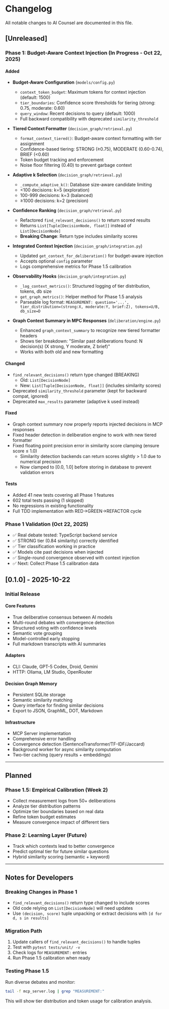 # Changelog

All notable changes to AI Counsel are documented in this file.

## [Unreleased]

### Phase 1: Budget-Aware Context Injection (In Progress - Oct 22, 2025)

#### Added
- **Budget-Aware Configuration** (`models/config.py`)
  - `context_token_budget`: Maximum tokens for context injection (default: 1500)
  - `tier_boundaries`: Confidence score thresholds for tiering (strong: 0.75, moderate: 0.60)
  - `query_window`: Recent decisions to query (default: 1000)
  - Full backward compatibility with deprecated `similarity_threshold`

- **Tiered Context Formatter** (`decision_graph/retrieval.py`)
  - `format_context_tiered()`: Budget-aware context formatting with tier assignment
  - Confidence-based tiering: STRONG (≥0.75), MODERATE (0.60-0.74), BRIEF (<0.60)
  - Token budget tracking and enforcement
  - Noise floor filtering (0.40) to prevent garbage context

- **Adaptive k Selection** (`decision_graph/retrieval.py`)
  - `_compute_adaptive_k()`: Database size-aware candidate limiting
  - <100 decisions: k=5 (exploration)
  - 100-999 decisions: k=3 (balanced)
  - ≥1000 decisions: k=2 (precision)

- **Confidence Ranking** (`decision_graph/retrieval.py`)
  - Refactored `find_relevant_decisions()` to return scored results
  - Returns `List[Tuple[DecisionNode, float]]` instead of `List[DecisionNode]`
  - **Breaking Change**: Return type includes similarity scores

- **Integrated Context Injection** (`decision_graph/integration.py`)
  - Updated `get_context_for_deliberation()` for budget-aware injection
  - Accepts optional `config` parameter
  - Logs comprehensive metrics for Phase 1.5 calibration

- **Observability Hooks** (`decision_graph/integration.py`)
  - `_log_context_metrics()`: Structured logging of tier distribution, tokens, db size
  - `get_graph_metrics()`: Helper method for Phase 1.5 analysis
  - Parseable log format: `MEASUREMENT: question='...', tier_distribution=(strong:X, moderate:Y, brief:Z), tokens=U/B, db_size=D`

- **Graph Context Summary in MPC Responses** (`deliberation/engine.py`)
  - Enhanced `graph_context_summary` to recognize new tiered formatter headers
  - Shows tier breakdown: "Similar past deliberations found: N decision(s) (X strong, Y moderate, Z brief)"
  - Works with both old and new formatting

#### Changed
- `find_relevant_decisions()` return type changed (BREAKING)
  - Old: `List[DecisionNode]`
  - New: `List[Tuple[DecisionNode, float]]` (includes similarity scores)
- Deprecated `similarity_threshold` parameter (kept for backward compat, ignored)
- Deprecated `max_results` parameter (adaptive k used instead)

#### Fixed
- Graph context summary now properly reports injected decisions in MCP responses
- Fixed header detection in deliberation engine to work with new tiered formatter
- Fixed floating point precision error in similarity score clamping (ensure score ≤ 1.0)
  - Similarity detection backends can return scores slightly > 1.0 due to numerical precision
  - Now clamped to [0.0, 1.0] before storing in database to prevent validation errors

#### Tests
- Added 41 new tests covering all Phase 1 features
- 602 total tests passing (1 skipped)
- No regressions in existing functionality
- Full TDD implementation with RED→GREEN→REFACTOR cycle

### Phase 1 Validation (Oct 22, 2025)
- ✅ Real debate tested: TypeScript backend service
- ✅ STRONG tier (0.84 similarity) correctly identified
- ✅ Tier classification working in practice
- ✅ Models cite past decisions when injected
- ✅ Single-round convergence observed with context injection
- ✅ Next: Collect Phase 1.5 calibration data

## [0.1.0] - 2025-10-22

### Initial Release

#### Core Features
- True deliberative consensus between AI models
- Multi-round debates with convergence detection
- Structured voting with confidence levels
- Semantic vote grouping
- Model-controlled early stopping
- Full markdown transcripts with AI summaries

#### Adapters
- CLI: Claude, GPT-5 Codex, Droid, Gemini
- HTTP: Ollama, LM Studio, OpenRouter

#### Decision Graph Memory
- Persistent SQLite storage
- Semantic similarity matching
- Query interface for finding similar decisions
- Export to JSON, GraphML, DOT, Markdown

#### Infrastructure
- MCP Server implementation
- Comprehensive error handling
- Convergence detection (SentenceTransformer/TF-IDF/Jaccard)
- Background worker for async similarity computation
- Two-tier caching (query results + embeddings)

---

## Planned

### Phase 1.5: Empirical Calibration (Week 2)
- Collect measurement logs from 50+ deliberations
- Analyze tier distribution patterns
- Optimize tier boundaries based on real data
- Refine token budget estimates
- Measure convergence impact of different tiers

### Phase 2: Learning Layer (Future)
- Track which contexts lead to better convergence
- Predict optimal tier for future similar questions
- Hybrid similarity scoring (semantic + keyword)

---

## Notes for Developers

### Breaking Changes in Phase 1
- `find_relevant_decisions()` return type changed to include scores
- Old code relying on `List[DecisionNode]` will need updates
- Use `(decision, score)` tuple unpacking or extract decisions with `[d for d, s in results]`

### Migration Path
1. Update callers of `find_relevant_decisions()` to handle tuples
2. Test with `pytest tests/unit/ -v`
3. Check logs for `MEASUREMENT:` entries
4. Run Phase 1.5 calibration when ready

### Testing Phase 1.5
Run diverse debates and monitor:
```bash
tail -f mcp_server.log | grep "MEASUREMENT:"
```

This will show tier distribution and token usage for calibration analysis.
